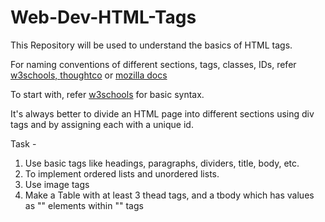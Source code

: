 # Web-Dev-HTML-Tags
This Repository will be used to understand the basics of HTML tags.

For naming conventions of different sections, tags, classes, IDs, refer <a href="https://www.w3schools.com/html/html5_syntax.asp">w3schools, </a><a href="https://www.thoughtco.com/naming-html-files-3466503">thoughtco</a> or <a href="https://developer.mozilla.org/en-US/docs/Archive/Beginner_tutorials/Underscores_in_class_and_ID_Names">mozilla docs</a>

To start with, refer <a href="https://www.w3schools.com/html">w3schools</a> for basic syntax.

It's always better to divide an HTML page into different sections using div tags and by assigning each with a unique id.

Task -
1. Use basic tags like headings, paragraphs, dividers, title, body, etc.
2. To implement ordered lists and unordered lists.
3. Use image tags
4. Make a Table with at least 3 thead tags, and a tbody which has values as "<td>" elements within "<tr>" tags
